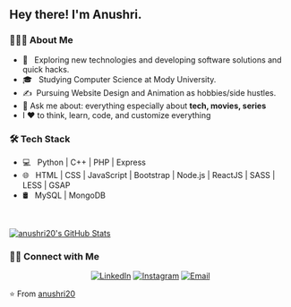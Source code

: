 <h2> Hey there! I'm Anushri.</h2>

<h3> 👨🏻‍💻 About Me </h3>

- 🤔 &nbsp; Exploring new technologies and developing software solutions and quick hacks.
- 🎓 &nbsp; Studying Computer Science at Mody University.
- ✍️ &nbsp;Pursuing Website Design and Animation as hobbies/side hustles.
- 💬 Ask me about: everything especially about **tech, movies, series**
- I  ❤️ to think, learn, code, and customize everything

<h3>🛠 Tech Stack</h3>

- 💻 &nbsp; Python | C++ | PHP | Express
- 🌐 &nbsp; HTML | CSS | JavaScript | Bootstrap | Node.js | ReactJS | SASS | LESS | GSAP
- 🛢 &nbsp; MySQL | MongoDB


<br/>

[![anushri20's GitHub Stats](https://github-readme-stats.vercel.app/api?username=anushri20&show_icons=true)](https://github.com/anuhsir20)

<h3> 🤝🏻 Connect with Me </h3>

<p align="center">
<a href="https://www.linkedin.com/in/anushri-68a25a196/"><img alt="LinkedIn" src="https://img.shields.io/badge/LinkedIn-Anushri-blue?style=flat-square&logo=linkedin"></a>
<a href="https://www.instagram.com/anu_shri__/"><img alt="Instagram" src="https://img.shields.io/badge/Instagram-anu_shri__-blue?style=flat-square&logo=instagram"></a>
<a href="mailto:anushri862@gmail.com"><img alt="Email" src="https://img.shields.io/badge/Email-anushri862@gmail.com-blue?style=flat-square&logo=gmail"></a>
<a [![Twitter Follow](https://img.shields.io/twitter/follow/ismlhbb?style=social)](https://twitter.com/intent/follow?screen_name=ismlhbb)></a>
</p>

⭐️ From [anushri20](https://github.com/anushri20)
